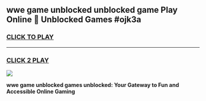 
## wwe game unblocked unblocked game Play Online 👋 Unblocked Games #ojk3a
<h3>
<a href="https://premium.freeplayer.one?title=wwe_game_unblocked&ref=21F">CLICK TO PLAY</a></h3>
<hr>

<h3>
<a href="https://premium.freeplayer.one?title=wwe_game_unblocked&ref=21F">CLICK 2 PLAY</a>
  
</h3>

<a href="https://premium.freeplayer.one?title=wwe_game_unblocked&ref=21F/"><img src="https://clearcache.store/games.png"></a>


**wwe game unblocked games unblocked: Your Gateway to Fun and Accessible Online Gaming**
